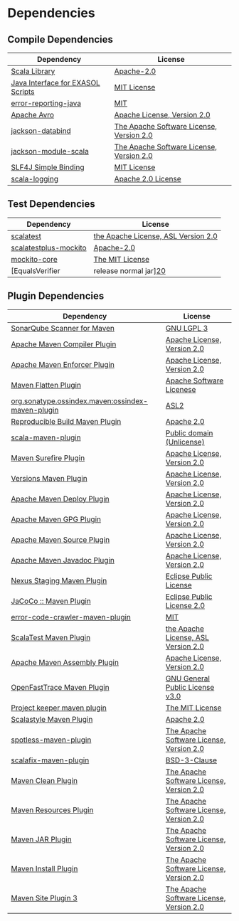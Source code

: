 <!-- @formatter:off -->
# Dependencies

## Compile Dependencies

| Dependency                             | License                                       |
| -------------------------------------- | --------------------------------------------- |
| [Scala Library][0]                     | [Apache-2.0][1]                               |
| [Java Interface for EXASOL Scripts][2] | [MIT License][3]                              |
| [error-reporting-java][4]              | [MIT][5]                                      |
| [Apache Avro][6]                       | [Apache License, Version 2.0][7]              |
| [jackson-databind][8]                  | [The Apache Software License, Version 2.0][9] |
| [jackson-module-scala][10]             | [The Apache Software License, Version 2.0][7] |
| [SLF4J Simple Binding][11]             | [MIT License][12]                             |
| [scala-logging][13]                    | [Apache 2.0 License][14]                      |

## Test Dependencies

| Dependency                                | License                                   |
| ----------------------------------------- | ----------------------------------------- |
| [scalatest][15]                           | [the Apache License, ASL Version 2.0][16] |
| [scalatestplus-mockito][17]               | [Apache-2.0][16]                          |
| [mockito-core][18]                        | [The MIT License][19]                     |
| [EqualsVerifier | release normal jar][20] | [Apache License, Version 2.0][7]          |

## Plugin Dependencies

| Dependency                                              | License                                       |
| ------------------------------------------------------- | --------------------------------------------- |
| [SonarQube Scanner for Maven][21]                       | [GNU LGPL 3][22]                              |
| [Apache Maven Compiler Plugin][23]                      | [Apache License, Version 2.0][7]              |
| [Apache Maven Enforcer Plugin][24]                      | [Apache License, Version 2.0][7]              |
| [Maven Flatten Plugin][25]                              | [Apache Software Licenese][9]                 |
| [org.sonatype.ossindex.maven:ossindex-maven-plugin][26] | [ASL2][9]                                     |
| [Reproducible Build Maven Plugin][27]                   | [Apache 2.0][9]                               |
| [scala-maven-plugin][28]                                | [Public domain (Unlicense)][29]               |
| [Maven Surefire Plugin][30]                             | [Apache License, Version 2.0][7]              |
| [Versions Maven Plugin][31]                             | [Apache License, Version 2.0][7]              |
| [Apache Maven Deploy Plugin][32]                        | [Apache License, Version 2.0][7]              |
| [Apache Maven GPG Plugin][33]                           | [Apache License, Version 2.0][7]              |
| [Apache Maven Source Plugin][34]                        | [Apache License, Version 2.0][7]              |
| [Apache Maven Javadoc Plugin][35]                       | [Apache License, Version 2.0][7]              |
| [Nexus Staging Maven Plugin][36]                        | [Eclipse Public License][37]                  |
| [JaCoCo :: Maven Plugin][38]                            | [Eclipse Public License 2.0][39]              |
| [error-code-crawler-maven-plugin][40]                   | [MIT][5]                                      |
| [ScalaTest Maven Plugin][41]                            | [the Apache License, ASL Version 2.0][16]     |
| [Apache Maven Assembly Plugin][42]                      | [Apache License, Version 2.0][7]              |
| [OpenFastTrace Maven Plugin][43]                        | [GNU General Public License v3.0][44]         |
| [Project keeper maven plugin][45]                       | [The MIT License][46]                         |
| [Scalastyle Maven Plugin][47]                           | [Apache 2.0][14]                              |
| [spotless-maven-plugin][48]                             | [The Apache Software License, Version 2.0][7] |
| [scalafix-maven-plugin][49]                             | [BSD-3-Clause][50]                            |
| [Maven Clean Plugin][51]                                | [The Apache Software License, Version 2.0][9] |
| [Maven Resources Plugin][52]                            | [The Apache Software License, Version 2.0][9] |
| [Maven JAR Plugin][53]                                  | [The Apache Software License, Version 2.0][9] |
| [Maven Install Plugin][54]                              | [The Apache Software License, Version 2.0][9] |
| [Maven Site Plugin 3][55]                               | [The Apache Software License, Version 2.0][9] |

[0]: https://www.scala-lang.org/
[1]: https://www.apache.org/licenses/LICENSE-2.0
[2]: http://www.exasol.com
[3]: https://mit-license.org/
[4]: https://github.com/exasol/error-reporting-java
[5]: https://opensource.org/licenses/MIT
[6]: https://avro.apache.org
[7]: https://www.apache.org/licenses/LICENSE-2.0.txt
[8]: http://github.com/FasterXML/jackson
[9]: http://www.apache.org/licenses/LICENSE-2.0.txt
[10]: https://github.com/FasterXML/jackson-module-scala
[11]: http://www.slf4j.org
[12]: http://www.opensource.org/licenses/mit-license.php
[13]: https://github.com/lightbend/scala-logging
[14]: http://www.apache.org/licenses/LICENSE-2.0.html
[15]: http://www.scalatest.org
[16]: http://www.apache.org/licenses/LICENSE-2.0
[17]: https://github.com/scalatest/scalatestplus-mockito
[18]: https://github.com/mockito/mockito
[19]: https://github.com/mockito/mockito/blob/main/LICENSE
[20]: https://www.jqno.nl/equalsverifier
[21]: http://sonarsource.github.io/sonar-scanner-maven/
[22]: http://www.gnu.org/licenses/lgpl.txt
[23]: https://maven.apache.org/plugins/maven-compiler-plugin/
[24]: https://maven.apache.org/enforcer/maven-enforcer-plugin/
[25]: https://www.mojohaus.org/flatten-maven-plugin/
[26]: https://sonatype.github.io/ossindex-maven/maven-plugin/
[27]: http://zlika.github.io/reproducible-build-maven-plugin
[28]: http://github.com/davidB/scala-maven-plugin
[29]: http://unlicense.org/
[30]: https://maven.apache.org/surefire/maven-surefire-plugin/
[31]: http://www.mojohaus.org/versions-maven-plugin/
[32]: https://maven.apache.org/plugins/maven-deploy-plugin/
[33]: https://maven.apache.org/plugins/maven-gpg-plugin/
[34]: https://maven.apache.org/plugins/maven-source-plugin/
[35]: https://maven.apache.org/plugins/maven-javadoc-plugin/
[36]: http://www.sonatype.com/public-parent/nexus-maven-plugins/nexus-staging/nexus-staging-maven-plugin/
[37]: http://www.eclipse.org/legal/epl-v10.html
[38]: https://www.jacoco.org/jacoco/trunk/doc/maven.html
[39]: https://www.eclipse.org/legal/epl-2.0/
[40]: https://github.com/exasol/error-code-crawler-maven-plugin
[41]: https://www.scalatest.org/user_guide/using_the_scalatest_maven_plugin
[42]: https://maven.apache.org/plugins/maven-assembly-plugin/
[43]: https://github.com/itsallcode/openfasttrace-maven-plugin
[44]: https://www.gnu.org/licenses/gpl-3.0.html
[45]: https://github.com/exasol/project-keeper/
[46]: https://github.com/exasol/project-keeper/blob/main/LICENSE
[47]: http://www.scalastyle.org
[48]: https://github.com/diffplug/spotless
[49]: https://github.com/evis/scalafix-maven-plugin
[50]: https://opensource.org/licenses/BSD-3-Clause
[51]: http://maven.apache.org/plugins/maven-clean-plugin/
[52]: http://maven.apache.org/plugins/maven-resources-plugin/
[53]: http://maven.apache.org/plugins/maven-jar-plugin/
[54]: http://maven.apache.org/plugins/maven-install-plugin/
[55]: http://maven.apache.org/plugins/maven-site-plugin/
